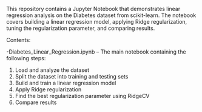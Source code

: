 This repository contains a Jupyter Notebook that demonstrates linear regression analysis on the Diabetes dataset from scikit-learn. The notebook covers building a linear regression model, applying Ridge regularization, tuning the regularization parameter, and comparing results.

Contents:

-Diabetes_Linear_Regression.ipynb – The main notebook containing the following steps:
  1. Load and analyze the dataset
  2. Split the dataset into training and testing sets
  3. Build and train a linear regression model
  4. Apply Ridge regularization
  5. Find the best regularization parameter using RidgeCV
  6. Compare results
